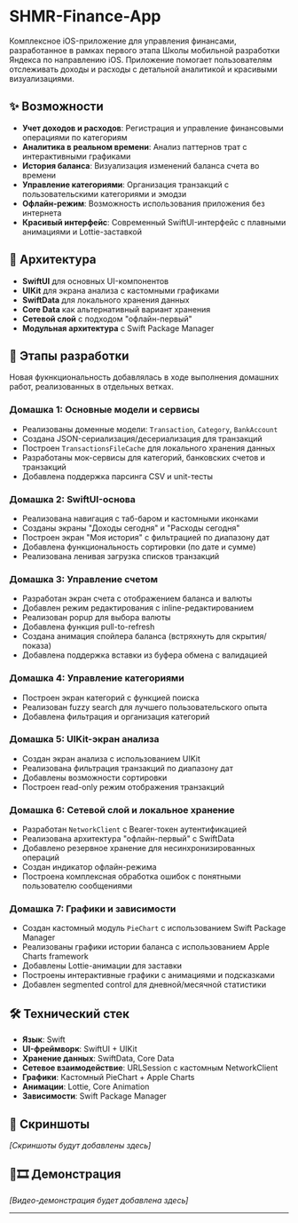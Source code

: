 # SHMR-Finance-App
Комплексное iOS-приложение для управления финансами, разработанное в рамках первого этапа Школы мобильной разработки Яндекса по направлению iOS. 
Приложение помогает пользователям отслеживать доходы и расходы с детальной аналитикой и красивыми визуализациями.

## ✨ Возможности

- **Учет доходов и расходов**: Регистрация и управление финансовыми операциями по категориям
- **Аналитика в реальном времени**: Анализ паттернов трат с интерактивными графиками
- **История баланса**: Визуализация изменений баланса счета во времени
- **Управление категориями**: Организация транзакций с пользовательскими категориями и эмодзи
- **Офлайн-режим**: Возможность использования приложения без интернета
- **Красивый интерфейс**: Современный SwiftUI-интерфейс с плавными анимациями и Lottie-заставкой

## 🧱 Архитектура

- **SwiftUI** для основных UI-компонентов
- **UIKit** для экрана анализа с кастомными графиками
- **SwiftData** для локального хранения данных
- **Core Data** как альтернативный вариант хранения
- **Сетевой слой** с подходом "офлайн-первый"
- **Модульная архитектура** с Swift Package Manager

## 📑 Этапы разработки
Новая фукнкциональность добавлялась в ходе выполнения домашних работ, реализованных в отдельных ветках.


### Домашка 1: Основные модели и сервисы
- Реализованы доменные модели: `Transaction`, `Category`, `BankAccount`
- Создана JSON-сериализация/десериализация для транзакций
- Построен `TransactionsFileCache` для локального хранения данных
- Разработаны мок-сервисы для категорий, банковских счетов и транзакций
- Добавлена поддержка парсинга CSV и unit-тесты

### Домашка 2: SwiftUI-основа
- Реализована навигация с таб-баром и кастомными иконками
- Созданы экраны "Доходы сегодня" и "Расходы сегодня"
- Построен экран "Моя история" с фильтрацией по диапазону дат
- Добавлена функциональность сортировки (по дате и сумме)
- Реализована ленивая загрузка списков транзакций

### Домашка 3: Управление счетом
- Разработан экран счета с отображением баланса и валюты
- Добавлен режим редактирования с inline-редактированием
- Реализован popup для выбора валюты
- Добавлена функция pull-to-refresh
- Создана анимация спойлера баланса (встряхнуть для скрытия/показа)
- Добавлена поддержка вставки из буфера обмена с валидацией

### Домашка 4: Управление категориями
- Построен экран категорий с функцией поиска
- Реализован fuzzy search для лучшего пользовательского опыта
- Добавлена фильтрация и организация категорий

### Домашка 5: UIKit-экран анализа
- Создан экран анализа с использованием UIKit
- Реализована фильтрация транзакций по диапазону дат
- Добавлены возможности сортировки
- Построен read-only режим отображения транзакций

### Домашка 6: Сетевой слой и локальное хранение
- Разработан `NetworkClient` с Bearer-токен аутентификацией
- Реализована архитектура "офлайн-первый" с SwiftData
- Добавлено резервное хранение для несинхронизированных операций
- Создан индикатор офлайн-режима
- Построена комплексная обработка ошибок с понятными пользователю сообщениями

### Домашка 7: Графики и зависимости
- Создан кастомный модуль `PieChart` с использованием Swift Package Manager
- Реализованы графики истории баланса с использованием Apple Charts framework
- Добавлены Lottie-анимации для заставки
- Построены интерактивные графики с анимациями и подсказками
- Добавлен segmented control для дневной/месячной статистики

## 🛠️ Технический стек

- **Язык**: Swift
- **UI-фреймворк**: SwiftUI + UIKit
- **Хранение данных**: SwiftData, Core Data
- **Сетевое взаимодействие**: URLSession с кастомным NetworkClient
- **Графики**: Кастомный PieChart + Apple Charts
- **Анимации**: Lottie, Core Animation
- **Зависимости**: Swift Package Manager

## 📸 Скриншоты

*[Скриншоты будут добавлены здесь]*

## 🎥🎞 Демонстрация

*[Видео-демонстрация будет добавлена здесь]*

---
